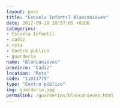 ```yaml
---
layout: post
title: "Escuela Infantil Blancanieves"
date: 2017-09-20 20:57:05 +0200
categories:
- Escuela Infantil
- cadiz
- rota
- Centro público
- guarderia
name: "Blancanieves"
province: "Cádiz"
location: "Rota"
code: "11011779"
type: "Centro público"
img: guarderia.jpg
permalink: /guarderias/blancanieves.html
---
```

